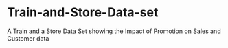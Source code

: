 # Train-and-Store-Data-set
A Train and a Store Data Set showing the Impact of Promotion on Sales and  Customer data
